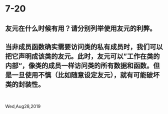 # 7-20

## 友元在什么时候有用？请分别列举使用友元的利弊。

## 当非成员函数确实需要访问类的私有成员时，我们可以把它声明成该类的友元。此时，友元可以”工作在类的内部“，像类的成员一样访问类的所有数据和函数。但是一旦使用不慎（比如随意设定友元），就有可能破坏类的封装性。

&nbsp;

Wed,Aug28,2019